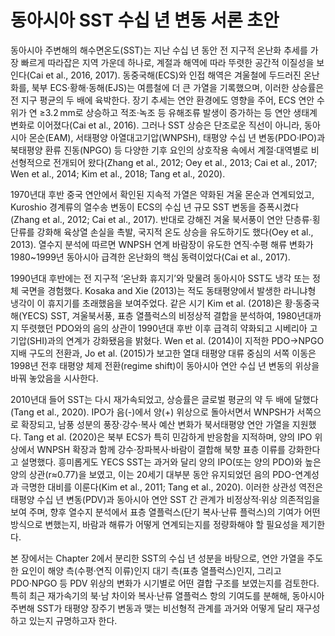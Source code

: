 # 동아시아 SST 수십 년 변동 서론 초안

동아시아 주변해의 해수면온도(SST)는 지난 수십 년 동안 전 지구적 온난화 추세를 가장 빠르게 따라잡은 지역 가운데 하나로, 계절과 해역에 따라 뚜렷한 공간적 이질성을 보인다(Cai et al., 2016, 2017). 동중국해(ECS)와 인접 해역은 겨울철에 두드러진 온난화를, 북부 ECS·황해·동해(EJS)는 여름철에 더 큰 가열을 기록했으며, 이러한 상승률은 전 지구 평균의 두 배에 육박한다. 장기 추세는 연안 환경에도 영향을 주어, ECS 연안 수위가 연 ≥3.2 mm로 상승하고 적조·녹조 등 유해조류 발생이 증가하는 등 연안 생태계 변화로 이어졌다(Cai et al., 2016). 그러나 SST 상승은 단조로운 직선이 아니라, 동아시아 몬순(EAM), 서태평양 아열대고기압(WNPSH), 태평양 수십 년 변동(PDO·IPO)과 북태평양 환류 진동(NPGO) 등 다양한 기후 요인의 상호작용 속에서 계절·대역별로 비선형적으로 전개되어 왔다(Zhang et al., 2012; Oey et al., 2013; Cai et al., 2017; Wen et al., 2014; Kim et al., 2018; Tang et al., 2020).

1970년대 후반 중국 연안에서 확인된 지속적 가열은 약화된 겨울 몬순과 연계되었고, Kuroshio 경계류의 열수송 변동이 ECS의 수십 년 규모 SST 변동을 증폭시켰다(Zhang et al., 2012; Cai et al., 2017). 반대로 강해진 겨울 북서풍이 연안 단층류·횡단류를 강화해 육상열 손실을 촉발, 국지적 온도 상승을 유도하기도 했다(Oey et al., 2013). 열수지 분석에 따르면 WNPSH 연계 바람장이 유도한 연직·수평 해류 변화가 1980~1999년 동아시아 급격한 온난화의 핵심 동력이었다(Cai et al., 2017).

1990년대 후반에는 전 지구적 ‘온난화 휴지기’와 맞물려 동아시아 SST도 냉각 또는 정체 국면을 경험했다. Kosaka and Xie (2013)는 적도 동태평양에서 발생한 라니냐형 냉각이 이 휴지기를 초래했음을 보여주었다. 같은 시기 Kim et al. (2018)은 황·동중국해(YECS) SST, 겨울북서풍, 표층 열플럭스의 비정상적 결합을 분석하여, 1980년대까지 뚜렷했던 PDO와의 음의 상관이 1990년대 후반 이후 급격히 약화되고 시베리아 고기압(SHI)과의 연계가 강화됐음을 밝혔다. Wen et al. (2014)이 지적한 PDO→NPGO 지배 구도의 전환과, Jo et al. (2015)가 보고한 열대 태평양 대류 중심의 서쪽 이동은 1998년 전후 태평양 체제 전환(regime shift)이 동아시아 연안 수십 년 변동의 위상을 바꿔 놓았음을 시사한다.

2010년대 들어 SST는 다시 재가속되었고, 상승률은 글로벌 평균의 약 두 배에 달했다(Tang et al., 2020). IPO가 음(-)에서 양(+) 위상으로 돌아서면서 WNPSH가 서쪽으로 확장되고, 남풍 성분의 풍장·강수·복사 예산 변화가 북서태평양 연안 가열을 지원했다. Tang et al. (2020)은 북부 ECS가 특히 민감하게 반응함을 지적하며, 양의 IPO 위상에서 WNPSH 확장과 함께 강수·장파복사·바람이 결합해 북향 표층 이류를 강화한다고 설명했다. 흥미롭게도 YECS SST는 과거와 달리 양의 IPO(또는 양의 PDO)와 높은 양의 상관(r≈0.77)을 보였고, 이는 20세기 대부분 동안 유지되었던 음의 PDO-연계성과 극명한 대비를 이룬다(Kim et al., 2011; Tang et al., 2020). 이러한 상관성 역전은 태평양 수십 년 변동(PDV)과 동아시아 연안 SST 간 관계가 비정상적·위상 의존적임을 보여 주며, 향후 열수지 분석에서 표층 열플럭스(단기 복사·난류 플럭스)의 기여가 어떤 방식으로 변했는지, 바람과 해류가 어떻게 연계되는지를 정량화해야 할 필요성을 제기한다.

본 장에서는 Chapter 2에서 분리한 SST의 수십 년 성분을 바탕으로, 연안 가열을 주도한 요인이 해양 측(수평·연직 이류)인지 대기 측(표층 열플럭스)인지, 그리고 PDO·NPGO 등 PDV 위상의 변화가 시기별로 어떤 결합 구조를 보였는지를 검토한다. 특히 최근 재가속기의 북·남 차이와 복사·난류 열플럭스 항의 기여도를 분해해, 동아시아 주변해 SST가 태평양 장주기 변동과 맺는 비선형적 관계를 과거와 어떻게 달리 재구성하고 있는지 규명하고자 한다.
